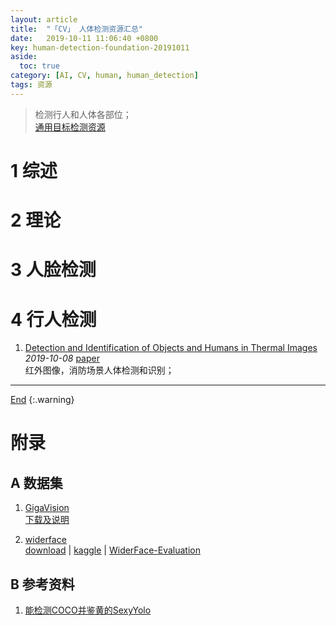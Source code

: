 ```yaml
---
layout: article
title:  "「CV」 人体检测资源汇总"
date:   2019-10-11 11:06:40 +0800
key: human-detection-foundation-20191011
aside:
  toc: true
category: [AI, CV, human, human_detection]
tags: 资源
---
```

<span id='head'></span>  
>检测行人和人体各部位；       
[通用目标检测资源](/ai/cv/detection/2019/05/10/foundation.html)      

<!--more-->

# 1 综述  
# 2 理论

# 3 人脸检测

# 4 行人检测
1. [Detection and Identification of Objects and Humans in Thermal Images](http://cn.arxiv.org/abs/1910.03617)    
*2019-10-08* [paper](https://arxiv.org/abs/1910.03617)    
红外图像，消防场景人体检测和识别；   


-------------------  
[End](#head)
{:.warning}  


# 附录
## A 数据集
1. [GigaVision](http://www.panda-dataset.com/)      
[下载及说明](http://www.panda-dataset.com/Download.html)     

1. [widerface](http://wider-challenge.org/2019.html)     
[download](http://shuoyang1213.me/WIDERFACE/) | [kaggle](https://www.kaggle.com/mksaad/wider-face-a-face-detection-benchmark)  | [WiderFace-Evaluation](https://github.com/wondervictor/WiderFace-Evaluation)  

## B 参考资料
1. [能检测COCO并鉴黄的SexyYolo](https://zhuanlan.zhihu.com/p/106586069)     
